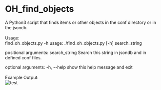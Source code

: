 # OH_find_objects
A Python3 script that finds items or other objects in the conf directory or in the jsondb.
<br><br>Usage:<br>
find_oh_objects.py -h
usage: ./find_oh_objects.py [-h] search_string

positional arguments:
  search_string  Search this string in jsondb and in defined conf files.

optional arguments:
  -h, --help     show this help message and exit
<br><br> Example Output:<br>
![test](https://user-images.githubusercontent.com/49484063/116525192-8e602500-a8d8-11eb-874f-cdb5f2f5609c.PNG)

